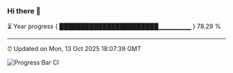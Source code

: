 ### Hi there 👋

⏳ Year progress { ███████████████████████▁▁▁▁▁▁▁ } 78.29 %

---

⏰ Updated on Mon, 13 Oct 2025 18:07:39 GMT

![Progress Bar CI](https://github.com/liununu/liununu/workflows/Progress%20Bar%20CI/badge.svg)
